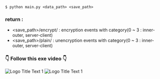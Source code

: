 `$ python main.py <data_path> <save_path>`
### return : 
- <save_path>/encrypt/ : encryption events with category(0 ~ 3 : inner-outer, server-client)
- <save_path>/plain/ : unencryption events with category(0 ~ 3 : inner-outer, server-client) 
### 👇 Follow this exe video 👇


![](https://github.com/kookmin-sw/capstone-2021-18/tree/master/video_preprocessing.gif "Logo Title Text 1")
![](https://github.com/spectator05/capstone-2021-18/blob/master/image/video_preprocessing.gif  "Logo Title Text 1")
